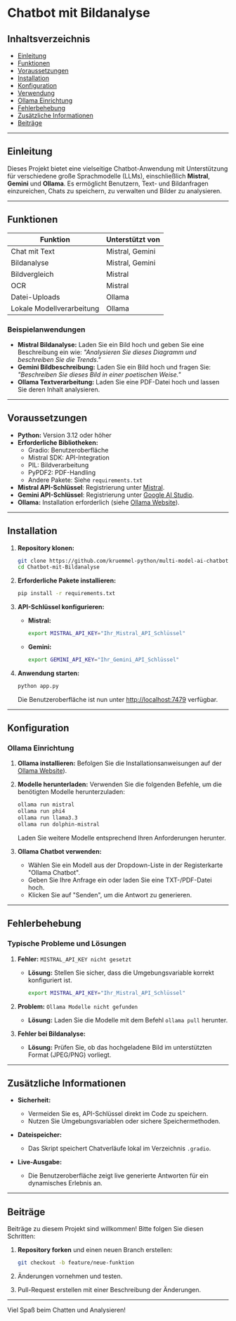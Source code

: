 # Chatbot mit Bildanalyse

## Inhaltsverzeichnis
- [Einleitung](#einleitung)
- [Funktionen](#funktionen)
- [Voraussetzungen](#voraussetzungen)
- [Installation](#installation)
- [Konfiguration](#konfiguration)
- [Verwendung](#verwendung)
- [Ollama Einrichtung](#ollama-einrichtung)
- [Fehlerbehebung](#fehlerbehebung)
- [Zusätzliche Informationen](#zus%C3%A4tzliche-informationen)
- [Beiträge](#beitr%C3%A4ge)

---

## Einleitung

Dieses Projekt bietet eine vielseitige Chatbot-Anwendung mit Unterstützung für verschiedene große Sprachmodelle (LLMs), einschließlich **Mistral**, **Gemini** und **Ollama**. Es ermöglicht Benutzern, Text- und Bildanfragen einzureichen, Chats zu speichern, zu verwalten und Bilder zu analysieren.

---

## Funktionen

| Funktion                | Unterstützt von    |
|-------------------------|--------------------|
| Chat mit Text           | Mistral, Gemini   |
| Bildanalyse            | Mistral, Gemini   |
| Bildvergleich          | Mistral           |
| OCR                    | Mistral           |
| Datei-Uploads          | Ollama            |
| Lokale Modellverarbeitung | Ollama            |

### Beispielanwendungen
- **Mistral Bildanalyse:** Laden Sie ein Bild hoch und geben Sie eine Beschreibung ein wie: *"Analysieren Sie dieses Diagramm und beschreiben Sie die Trends."*
- **Gemini Bildbeschreibung:** Laden Sie ein Bild hoch und fragen Sie: *"Beschreiben Sie dieses Bild in einer poetischen Weise."*
- **Ollama Textverarbeitung:** Laden Sie eine PDF-Datei hoch und lassen Sie deren Inhalt analysieren.

---

## Voraussetzungen

- **Python:** Version 3.12 oder höher
- **Erforderliche Bibliotheken:**
  - Gradio: Benutzeroberfläche
  - Mistral SDK: API-Integration
  - PIL: Bildverarbeitung
  - PyPDF2: PDF-Handling
  - Andere Pakete: Siehe `requirements.txt`
- **Mistral API-Schlüssel**: Registrierung unter [Mistral](https://mistral.ai).
- **Gemini API-Schlüssel**: Registrierung unter [Google AI Studio](https://ai.google.dev/gemini-api/docs/models/gemini-v2?hl=de).
- **Ollama:** Installation erforderlich (siehe [Ollama Website](https://ollama.ai)).

---

## Installation

1. **Repository klonen:**
   ```bash
   git clone https://github.com/kruemmel-python/multi-model-ai-chatbot-ui.git
   cd Chatbot-mit-Bildanalyse
   ```

2. **Erforderliche Pakete installieren:**
   ```bash
   pip install -r requirements.txt
   ```

3. **API-Schlüssel konfigurieren:**
   - **Mistral:**
     ```bash
     export MISTRAL_API_KEY="Ihr_Mistral_API_Schlüssel"
     ```
   - **Gemini:**
     ```bash
     export GEMINI_API_KEY="Ihr_Gemini_API_Schlüssel"
     ```

4. **Anwendung starten:**
   ```bash
   python app.py
   ```
   Die Benutzeroberfläche ist nun unter [http://localhost:7479](http://localhost:7479) verfügbar.

---

## Konfiguration

### Ollama Einrichtung

1. **Ollama installieren:**
   Befolgen Sie die Installationsanweisungen auf der [Ollama Website](https://ollama.ai/search)).

2. **Modelle herunterladen:**
   Verwenden Sie die folgenden Befehle, um die benötigten Modelle herunterzuladen:
   ```bash
   ollama run mistral
   ollama run phi4
   ollama run llama3.3
   ollama run dolphin-mistral
   ```
   Laden Sie weitere Modelle entsprechend Ihren Anforderungen herunter.

3. **Ollama Chatbot verwenden:**
   - Wählen Sie ein Modell aus der Dropdown-Liste in der Registerkarte "Ollama Chatbot".
   - Geben Sie Ihre Anfrage ein oder laden Sie eine TXT-/PDF-Datei hoch.
   - Klicken Sie auf "Senden", um die Antwort zu generieren.

---

## Fehlerbehebung

### Typische Probleme und Lösungen

1. **Fehler:** `MISTRAL_API_KEY nicht gesetzt`
   - **Lösung:** Stellen Sie sicher, dass die Umgebungsvariable korrekt konfiguriert ist.
     ```bash
     export MISTRAL_API_KEY="Ihr_Mistral_API_Schlüssel"
     ```

2. **Problem:** `Ollama Modelle nicht gefunden`
   - **Lösung:** Laden Sie die Modelle mit dem Befehl `ollama pull` herunter.

3. **Fehler bei Bildanalyse:**
   - **Lösung:** Prüfen Sie, ob das hochgeladene Bild im unterstützten Format (JPEG/PNG) vorliegt.

---

## Zusätzliche Informationen

- **Sicherheit:**
  - Vermeiden Sie es, API-Schlüssel direkt im Code zu speichern.
  - Nutzen Sie Umgebungsvariablen oder sichere Speichermethoden.

- **Dateispeicher:**
  - Das Skript speichert Chatverläufe lokal im Verzeichnis `.gradio`.

- **Live-Ausgabe:**
  - Die Benutzeroberfläche zeigt live generierte Antworten für ein dynamisches Erlebnis an.

---

## Beiträge

Beiträge zu diesem Projekt sind willkommen! Bitte folgen Sie diesen Schritten:

1. **Repository forken** und einen neuen Branch erstellen:
   ```bash
   git checkout -b feature/neue-funktion
   ```

2. Änderungen vornehmen und testen.

3. Pull-Request erstellen mit einer Beschreibung der Änderungen.

---

Viel Spaß beim Chatten und Analysieren!

